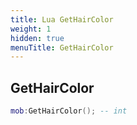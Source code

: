 ```yaml
---
title: Lua GetHairColor
weight: 1
hidden: true
menuTitle: GetHairColor
---
```

## GetHairColor
```lua
mob:GetHairColor(); -- int
```